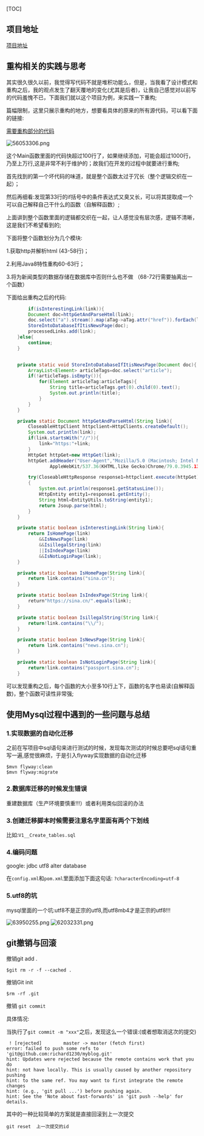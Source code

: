 [TOC]
## 项目地址
[项目地址](https://github.com/richard1230/crawler)

## 重构相关的实践与思考

其实很久很久以前，我觉得写代码不就是堆积功能么，但是，当我看了设计模式和重构之后，我的观点发生了翻天覆地的变化(尤其是后者)，让我自己感觉对以前写的代码羞愧不已，下面我们就以这个项目为例，来实践一下重构;

篇幅限制，这里只展示重构的地方，想要看具体的原来的所有源代码，可以看下面的链接:

[需要重构部分的代码](https://github.com/richard1230/crawler/commit/e3576d42c4d5aebc0e5a52583b47b0cdeb7fb271)

![56053306.png](crawlerProjectSummary_files/56053306.png) <br>

这个Main函数里面的代码快超过100行了，如果继续添加，可能会超过1000行，乃至上万行,这是非常不利于维护的；故我们在开发的过程中就要进行重构;<br>

首先找到的第一个坏代码的味道，就是整个函数太过于冗长（整个逻辑交织在一起）；<br>

然后再细看:发现第33行的if括号中的条件表达式又臭又长，可以将其提取成一个可以自己解释自己干什么的函数（自解释函数）;<br>

上面讲到整个函数里面的逻辑都交织在一起，让人感觉没有层次感，逻辑不清晰，这是我们不希望看到的; <br>

下面将整个函数划分为几个模块:<br>

1.获取http并解析html (43-58行)；<br>

2.利用Java8特性重构60-63行；<br>

3.将为新闻类型的数据存储在数据库中否则什么也不做 （68-72行需要抽离出一个函数）<br>

下面给出重构之后的代码:<br>

```java
        if(isInterestingLink(link)){
		Document doc=httpGetAndParseHtml(link);
		doc.select("a").stream().map(aTag->aTag.attr("href")).forEach(linkpool::add);
		StoreIntoDatabaseIfItisNewsPage(doc);
		processedLinks.add(link);
	}else{
		continue;
	}


	private static void StoreIntoDatabaseIfItisNewsPage(Document doc){
		ArrayList<Element> articleTags=doc.select("article");
		if(!articleTags.isEmpty()){
			for(Element articleTag:articleTags){
				String title=articleTags.get(0).child(0).text();
				System.out.println(title);
			}
		}
	}

	private static Document httpGetAndParseHtml(String link){
		CloseableHttpClient httpclient=HttpClients.createDefault();
		System.out.println(link);
		if(link.startsWith("//")){
			link="https:"+link;
		}
		HttpGet httpGet=new HttpGet(link);
		httpGet.addHeader("User-Agent","Mozilla/5.0 (Macintosh; Intel Mac OS X 10_14_3)
				AppleWebKit/537.36(KHTML,like Gecko)Chrome/79.0.3945.130Safari/537.36");

		try(CloseableHttpResponse response1=httpclient.execute(httpGet))
		{
			System.out.println(response1.getStatusLine());
			HttpEntity entity1=response1.getEntity();
			String html=EntityUtils.toString(entity1);
			return Jsoup.parse(html);
		}
	}

	private static boolean isInterestingLink(String link){
		return IsHomePage(link)
			&&IsNewsPage(link)
			&&IsillegalString(link)
			||IsIndexPage(link)
			&&IsNotLoginPage(link);
	}

	private static boolean IsHomePage(String link){
		return link.contains("sina.cn");
	}

	private static boolean IsIndexPage(String link){
		return"https://sina.cn/".equals(link);
	}

	private static boolean IsillegalString(String link){
		return!link.contains("\\/");
	}

	private static boolean IsNewsPage(String link){
		return link.contains("news.sina.cn");
	}

	private static boolean IsNotLoginPage(String link){
		return!link.contains("passport.sina.cn");
	}
```
可以发现重构之后，每个函数的大小至多10行上下，函数的名字也易读(自解释函数)，整个函数可读性非常强;


## 使用Mysql过程中遇到的一些问题与总结
### 1.实现数据的自动化迁移
之前在写项目中sql语句来进行测试的时候，发现每次测试的时候总要吧sql语句重写一遍,感觉很麻烦，于是引入flyway实现数据的自动化迁移
```
$mvn flyway:clean
$mvn flyway:migrate
```
### 2.数据库迁移的时候发生错误
重建数据库（生产环境要慎重!!!）或者利用类似回滚的办法


### 3.创建迁移脚本时候需要注意名字里面有两个下划线
比如:`V1__Create_tables.sql`


### 4.编码问题
google: jdbc utf8 alter database

在`config.xml`和`pom.xml`里面添加下面这句话:
`?characterEncoding=utf-8`

### 5.utf8的坑
mysql里面的一个坑:utf8不是正宗的utf8,而utf8mb4才是正宗的utf8!!!

![63950255.png](crawlerProjectSummary_files/63950255.png)
![62032331.png](crawlerProjectSummary_files/62032331.png)


## git撤销与回滚
撤销git add .
```
$git rm -r -f --cached .

```
撤销Git init
```
$rm -rf .git

```
撤销 `git commit ` </br>

具体情况:

当执行了`git commit -m "xxx"`之后，发现这么一个错误:(或者想取消这次的提交)
```
 ! [rejected]        master -> master (fetch first)
error: failed to push some refs to 'git@github.com:richard1230/myblog.git'
hint: Updates were rejected because the remote contains work that you do
hint: not have locally. This is usually caused by another repository pushing
hint: to the same ref. You may want to first integrate the remote changes
hint: (e.g., 'git pull ...') before pushing again.
hint: See the 'Note about fast-forwards' in 'git push --help' for details.
```
其中的一种比较简单的方案就是直接回滚到上一次提交
```
git reset  上一次提交的id
```





